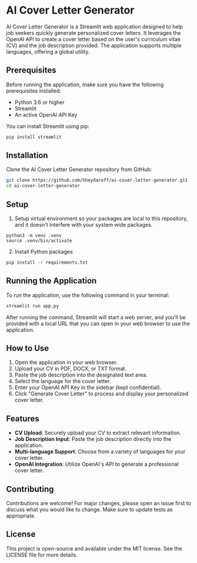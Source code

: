 # AI Cover Letter Generator

AI Cover Letter Generator is a Streamlit web application designed to help job seekers quickly generate personalized cover letters. It leverages the OpenAI API to create a cover letter based on the user's curriculum vitae (CV) and the job description provided. The application supports multiple languages, offering a global utility.

## Prerequisites

Before running the application, make sure you have the following prerequisites installed:

- Python 3.6 or higher
- Streamlit
- An active OpenAI API Key


You can install Streamlit using pip:

```bash
pip install streamlit
```

## Installation

Clone the AI Cover Letter Generator repository from GitHub:

```bash
git clone https://github.com/hheydaroff/ai-cover-letter-generator.git
cd ai-cover-letter-generator
```

## Setup

1. Setup virtual environment so your packages are local to this repository, and it doesn't interfere with your system wide packages. 
```
python3 -m venv .venv
source .venv/bin/activate
```

2. Install Python packages
```bash
pip install -r requirements.txt
```

## Running the Application

To run the application, use the following command in your terminal:

```bash
streamlit run app.py
```

After running the command, Streamlit will start a web server, and you'll be provided with a local URL that you can open in your web browser to use the application.

## How to Use

1. Open the application in your web browser.
2. Upload your CV in PDF, DOCX, or TXT format.
3. Paste the job description into the designated text area.
4. Select the language for the cover letter.
5. Enter your OpenAI API Key in the sidebar (kept confidential).
6. Click "Generate Cover Letter" to process and display your personalized cover letter.

## Features

- **CV Upload**: Securely upload your CV to extract relevant information.
- **Job Description Input**: Paste the job description directly into the application.
- **Multi-language Support**: Choose from a variety of languages for your cover letter.
- **OpenAI Integration**: Utilize OpenAI's API to generate a professional cover letter.

## Contributing

Contributions are welcome! For major changes, please open an issue first to discuss what you would like to change. Make sure to update tests as appropriate.

## License

This project is open-source and available under the MIT license. See the LICENSE file for more details.
